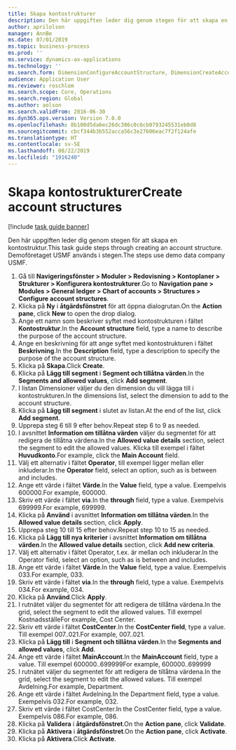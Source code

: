 ```yaml
---
title: Skapa kontostrukturer
description: Den här uppgiften leder dig genom stegen för att skapa en kontostruktur.
author: aprilolson
manager: AnnBe
ms.date: 07/01/2019
ms.topic: business-process
ms.prod: ''
ms.service: dynamics-ax-applications
ms.technology: ''
ms.search.form: DimensionConfigureAccountStructure, DimensionCreateAccountStructure, DimensionHierarchyAddLevel, DimensionHierarchyConstraintActivate
audience: Application User
ms.reviewer: roschlom
ms.search.scope: Core, Operations
ms.search.region: Global
ms.author: aolson
ms.search.validFrom: 2016-06-30
ms.dyn365.ops.version: Version 7.0.0
ms.openlocfilehash: 8b100d5da6ec26dc386c0c6cb0793245531eb0d8
ms.sourcegitcommit: cbcf344b3b552acca56c3e27606eac7f2f124afe
ms.translationtype: HT
ms.contentlocale: sv-SE
ms.lasthandoff: 08/22/2019
ms.locfileid: "1916240"
---
```

# <a name="create-account-structures"></a><span data-ttu-id="72856-103">Skapa kontostrukturer</span><span class="sxs-lookup"><span data-stu-id="72856-103">Create account structures</span></span>

[!include [task guide banner](../../includes/task-guide-banner.md)]

<span data-ttu-id="72856-104">Den här uppgiften leder dig genom stegen för att skapa en kontostruktur.</span><span class="sxs-lookup"><span data-stu-id="72856-104">This task guide steps through creating an account structure.</span></span> <span data-ttu-id="72856-105">Demoföretaget USMF används i stegen.</span><span class="sxs-lookup"><span data-stu-id="72856-105">The steps use demo data company USMF.</span></span>

1. <span data-ttu-id="72856-106">Gå till **Navigeringsfönster > Moduler > Redovisning > Kontoplaner > Strukturer > Konfigurera kontostrukturer**.</span><span class="sxs-lookup"><span data-stu-id="72856-106">Go to **Navigation pane > Modules > General ledger > Chart of accounts > Structures > Configure account structures**.</span></span>
2. <span data-ttu-id="72856-107">Klicka på **Ny** i **åtgärdsfönstret** för att öppna dialogrutan.</span><span class="sxs-lookup"><span data-stu-id="72856-107">On the **Action pane**, click **New** to open the drop dialog.</span></span>
3. <span data-ttu-id="72856-108">Ange ett namn som beskriver syftet med kontostrukturen i fältet **Kontostruktur**.</span><span class="sxs-lookup"><span data-stu-id="72856-108">In the **Account structure** field, type a name to describe the purpose of the account structure.</span></span>
4. <span data-ttu-id="72856-109">Ange en beskrivning för att ange syftet med kontostrukturen i fältet **Beskrivning**.</span><span class="sxs-lookup"><span data-stu-id="72856-109">In the **Description** field, type a description to specify the purpose of the account structure.</span></span>
5. <span data-ttu-id="72856-110">Klicka på **Skapa**.</span><span class="sxs-lookup"><span data-stu-id="72856-110">Click **Create**.</span></span>
6. <span data-ttu-id="72856-111">Klicka på **Lägg till segment** i **Segment och tillåtna värden**.</span><span class="sxs-lookup"><span data-stu-id="72856-111">In the **Segments and allowed values**, click **Add segment**.</span></span>
7. <span data-ttu-id="72856-112">I listan Dimensioner väljer du den dimension du vill lägga till i kontostrukturen.</span><span class="sxs-lookup"><span data-stu-id="72856-112">In the dimensions list, select the dimension to add to the account structure.</span></span>
8. <span data-ttu-id="72856-113">Klicka på **Lägg till segment** i slutet av listan.</span><span class="sxs-lookup"><span data-stu-id="72856-113">At the end of the list, click **Add segment**.</span></span>
9. <span data-ttu-id="72856-114">Upprepa steg 6 till 9 efter behov.</span><span class="sxs-lookup"><span data-stu-id="72856-114">Repeat step 6 to 9 as needed.</span></span>
10. <span data-ttu-id="72856-115">I avsnittet **Information om tillåtna värden** väljer du segmentet för att redigera de tillåtna värdena.</span><span class="sxs-lookup"><span data-stu-id="72856-115">In the **Allowed value details** section, select the segment to edit the allowed values.</span></span>
    <span data-ttu-id="72856-116">Klicka till exempel i fältet **Huvudkonto**.</span><span class="sxs-lookup"><span data-stu-id="72856-116">For example, click the **Main Account** field.</span></span>  
11. <span data-ttu-id="72856-117">Välj ett alternativ i fältet **Operator**, till exempel ligger mellan eller inkluderar.</span><span class="sxs-lookup"><span data-stu-id="72856-117">In the **Operator** field, select an option, such as is between and includes.</span></span>
12. <span data-ttu-id="72856-118">Ange ett värde i fältet **Värde**.</span><span class="sxs-lookup"><span data-stu-id="72856-118">In the **Value** field, type a value.</span></span> <span data-ttu-id="72856-119">Exempelvis 600000.</span><span class="sxs-lookup"><span data-stu-id="72856-119">For example, 600000.</span></span>  
13. <span data-ttu-id="72856-120">Skriv ett värde i fältet **via**.</span><span class="sxs-lookup"><span data-stu-id="72856-120">In the **through** field, type a value.</span></span> <span data-ttu-id="72856-121">Exempelvis 699999.</span><span class="sxs-lookup"><span data-stu-id="72856-121">For example, 699999.</span></span>  
14. <span data-ttu-id="72856-122">Klicka på **Använd** i avsnittet **Information om tillåtna värden**.</span><span class="sxs-lookup"><span data-stu-id="72856-122">In the **Allowed value details** section, click **Apply**.</span></span>
15. <span data-ttu-id="72856-123">Upprepa steg 10 till 15 efter behov.</span><span class="sxs-lookup"><span data-stu-id="72856-123">Repeat step 10 to 15 as needed.</span></span>  
16. <span data-ttu-id="72856-124">Klicka på **Lägg till nya kriterier** i avsnittet **Information om tillåtna värden**.</span><span class="sxs-lookup"><span data-stu-id="72856-124">In the **Allowed value details** section, click **Add new criteria**.</span></span>
17. <span data-ttu-id="72856-125">Välj ett alternativ i fältet Operator, t.ex. är mellan och inkluderar.</span><span class="sxs-lookup"><span data-stu-id="72856-125">In the Operator field, select an option, such as is between and includes.</span></span>
18. <span data-ttu-id="72856-126">Ange ett värde i fältet **Värde**.</span><span class="sxs-lookup"><span data-stu-id="72856-126">In the **Value** field, type a value.</span></span> <span data-ttu-id="72856-127">Exempelvis 033.</span><span class="sxs-lookup"><span data-stu-id="72856-127">For example, 033.</span></span>  
19. <span data-ttu-id="72856-128">Skriv ett värde i fältet **via**.</span><span class="sxs-lookup"><span data-stu-id="72856-128">In the **through** field, type a value.</span></span> <span data-ttu-id="72856-129">Exempelvis 034.</span><span class="sxs-lookup"><span data-stu-id="72856-129">For example, 034.</span></span>  
20. <span data-ttu-id="72856-130">Klicka på **Använd**.</span><span class="sxs-lookup"><span data-stu-id="72856-130">Click **Apply**.</span></span>
21. <span data-ttu-id="72856-131">I rutnätet väljer du segmentet för att redigera de tillåtna värdena.</span><span class="sxs-lookup"><span data-stu-id="72856-131">In the grid, select the segment to edit the allowed values.</span></span> <span data-ttu-id="72856-132">Till exempel Kostnadsställe</span><span class="sxs-lookup"><span data-stu-id="72856-132">For example, Cost Center.</span></span>  
22. <span data-ttu-id="72856-133">Skriv ett värde i fältet **CostCenter**.</span><span class="sxs-lookup"><span data-stu-id="72856-133">In the **CostCenter field**, type a value.</span></span> <span data-ttu-id="72856-134">Till exempel 007..021.</span><span class="sxs-lookup"><span data-stu-id="72856-134">For example, 007..021.</span></span>  
23. <span data-ttu-id="72856-135">Klicka på **Lägg till** i **Segment och tillåtna värden**.</span><span class="sxs-lookup"><span data-stu-id="72856-135">In the **Segments and allowed values**, click **Add**.</span></span>
24. <span data-ttu-id="72856-136">Ange ett värde i fältet **MainAccount**.</span><span class="sxs-lookup"><span data-stu-id="72856-136">In the **MainAccount** field, type a value.</span></span> <span data-ttu-id="72856-137">Till exempel 600000..699999</span><span class="sxs-lookup"><span data-stu-id="72856-137">For example, 600000..699999</span></span>  
25. <span data-ttu-id="72856-138">I rutnätet väljer du segmentet för att redigera de tillåtna värdena.</span><span class="sxs-lookup"><span data-stu-id="72856-138">In the grid, select the segment to edit the allowed values.</span></span> <span data-ttu-id="72856-139">Till exempel Avdelning.</span><span class="sxs-lookup"><span data-stu-id="72856-139">For example, Department.</span></span>  
26. <span data-ttu-id="72856-140">Ange ett värde i fältet Avdelning.</span><span class="sxs-lookup"><span data-stu-id="72856-140">In the Department field, type a value.</span></span> <span data-ttu-id="72856-141">Exempelvis 032.</span><span class="sxs-lookup"><span data-stu-id="72856-141">For example, 032.</span></span>  
27. <span data-ttu-id="72856-142">Skriv ett värde i fältet CostCenter.</span><span class="sxs-lookup"><span data-stu-id="72856-142">In the CostCenter field, type a value.</span></span> <span data-ttu-id="72856-143">Exempelvis 086.</span><span class="sxs-lookup"><span data-stu-id="72856-143">For example, 086.</span></span>  
28. <span data-ttu-id="72856-144">Klicka på **Validera** i **åtgärdsfönstret**.</span><span class="sxs-lookup"><span data-stu-id="72856-144">On the **Action pane**, click **Validate**.</span></span>
29. <span data-ttu-id="72856-145">Klicka på **Aktivera** i **åtgärdsfönstret**.</span><span class="sxs-lookup"><span data-stu-id="72856-145">On the **Action pane**, click **Activate**.</span></span>
30. <span data-ttu-id="72856-146">Klicka på **Aktivera**.</span><span class="sxs-lookup"><span data-stu-id="72856-146">Click **Activate**.</span></span>

